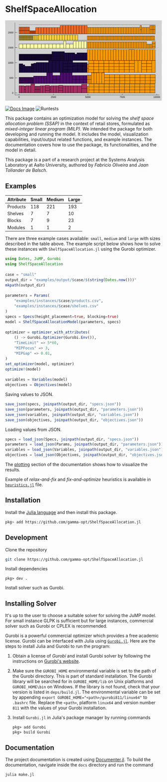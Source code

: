 # ShelfSpaceAllocation
![](docs/src/figures/planogram.svg)

[![Docs Image](https://img.shields.io/badge/docs-latest-blue.svg)](https://gamma-opt.github.io/ShelfSpaceAllocation.jl/dev/)
![Runtests](https://github.com/gamma-opt/ShelfSpaceAllocation.jl/workflows/Runtests/badge.svg)

This package contains an optimization model for solving the *shelf space allocation problem (SSAP)* in the context of retail stores, formulated as *mixed-integer linear program (MILP)*. We intended the package for both developing and running the model. It includes the model, visualization capabilities, input/output related functions, and example instances. The documentation covers how to use the package, its functionalities, and the model in detail.

This package is a part of a research project at the Systems Analysis Laboratory at Aalto University, authored by *Fabricio Oliveira* and *Jaan Tollander de Balsch*.


## Examples
|Attribute|Small|Medium|Large|
|---------|-----|-------|------|
|Products |118  |221    |193   |
|Shelves  |7    |7      |10    |
|Blocks   |7    |9      |23    |
|Modules  |1    |1      |2     |

There are three example cases available: `small`, `medium` and `large` with sizes described in the table above. The example script below shows how to solve these instances with `ShelfSpaceAllocation.jl` using the Gurobi optimizer.

```julia
using Dates, JuMP, Gurobi
using ShelfSpaceAllocation

case = "small"
output_dir = "examples/output/$case/$(string(Dates.now()))"
mkpath(output_dir)

parameters = Params(
    "examples/instances/$case/products.csv",
    "examples/instances/$case/shelves.csv"
)
specs = Specs(height_placement=true, blocking=true)
model = ShelfSpaceAllocationModel(parameters, specs)

optimizer = optimizer_with_attributes(
    () -> Gurobi.Optimizer(Gurobi.Env()),
    "TimeLimit" => 5*60,
    "MIPFocus" => 3,
    "MIPGap" => 0.01,
)
set_optimizer(model, optimizer)
optimize!(model)

variables = Variables(model)
objectives = Objectives(model)
```

Saving values to JSON.
```julia
save_json(specs, joinpath(output_dir, "specs.json"))
save_json(parameters, joinpath(output_dir, "parameters.json"))
save_json(variables, joinpath(output_dir, "variables.json"))
save_json(objectives, joinpath(output_dir, "objectives.json"))
```

Loading values from JSON.
```julia
specs = load_json(Specs, joinpath(output_dir, "specs.json"))
parameters = load_json(Params, joinpath(output_dir, "parameters.json"))
variables = load_json(Variables, joinpath(output_dir, "variables.json"))
objectives = load_json(Objectives, joinpath(output_dir, "objectives.json"))
```

The [plotting](https://gamma-opt.github.io/ShelfSpaceAllocation.jl/plotting/) section of the documentation shows how to visualize the results.

Example of *relax-and-fix* and *fix-and-optimize* heuristics is available in  [`heuristics.jl`](./examples/heuristics.jl) file.

## Installation
Install the [Julia language](https://julialang.org/) and then install this package.

```bash
pkg> add https://github.com/gamma-opt/ShelfSpaceAllocation.jl
```

## Development
Clone the repository
```bash
git clone https://github.com/gamma-opt/ShelfSpaceAllocation.jl
```

Install dependencies
```
pkg> dev .
```

Install solver such as Gurobi.


## Installing Solver
It's up to the user to choose a suitable solver for solving the JuMP model. For small instance GLPK is sufficient but for large instances, commercial solver such as Gurobi or CPLEX is recommended.

Gurobi is a powerful commercial optimizer which provides a free academic license. Gurobi can be interfaced with Julia using [`Gurobi.jl`](https://github.com/JuliaOpt/Gurobi.jl). Here are the steps to install Julia and Gurobi to run the program:

1) Obtain a license of *Gurobi* and install Gurobi solver by following the instructions on [Gurobi's website](http://www.gurobi.com/).

2) Make sure the `GUROBI_HOME` environmental variable is set to the path of the Gurobi directory. This is part of standard installation. The Gurobi library will be searched for in `GUROBI_HOME/lib` on Unix platforms and `GUROBI_HOME\bin` on Windows. If the library is not found, check that your version is listed in `deps/build.jl`. The environmental variable can be set by appending `export GUROBI_HOME="<path>/gurobi811/linux64"` to `.bashrc` file. Replace the `<path>`, platform `linux64` and version number `811` with the values of your Gurobi installation.

3) Install `Gurobi.jl` in Julia's package manager by running commands
   ```
   pkg> add Gurobi
   pkg> build Gurobi
   ```


## Documentation
The project documentation is created using [Documenter.jl](https://juliadocs.github.io/Documenter.jl/stable/). To build the documentation, navigate inside the `docs` directory and run the command
```bash
julia make.jl
```

